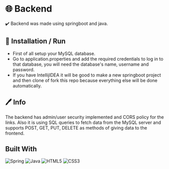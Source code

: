 # 🌐 Backend
✔️ Backend was made using springboot and java.

## 🔨 Installation / Run
* First of all setup your MySQL database.
* Go to application.properties and add the required credentials to log in to that database, you will need the database's name, username and password.
* If you have IntellijIDEA it will be good to make a new springboot project and then clone of fork this repo because everything else will be done automatically.

## :pen: Info
The backend has admin/user security implemented and CORS policy for the links. Also it is using SQL queries to fetch data from the MySQL server and supports POST, GET, PUT, DELETE as methods of giving data to the frontend.

## Built With
![Spring](https://img.shields.io/badge/spring-%236DB33F.svg?style=for-the-badge&logo=spring&logoColor=white)
![Java](https://img.shields.io/badge/java-%23ED8B00.svg?style=for-the-badge&logo=java&logoColor=white)
![HTML5](https://img.shields.io/badge/html5-%23E34F26.svg?style=for-the-badge&logo=html5&logoColor=white)
![CSS3](https://img.shields.io/badge/css3-%231572B6.svg?style=for-the-badge&logo=css3&logoColor=white)

